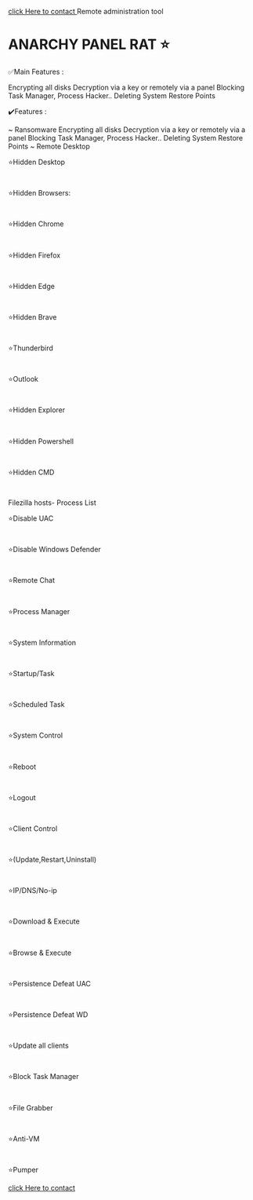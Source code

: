 <a href="https://wa.me/+916235369260text=Onlinehackzz">click Here to contact </a>
Remote administration tool 


# ANARCHY PANEL RAT ⭐️
 
✅Main Features :

Encrypting all disks
Decryption via a key or remotely via a panel
Blocking Task Manager, Process Hacker..
Deleting System Restore Points

✔️Features :

~ Ransomware
Encrypting all disks
Decryption via a key or remotely via a panel
Blocking Task Manager, Process Hacker..
Deleting System Restore Points
~ Remote Desktop

⭐️Hidden Desktop 
#
⭐️Hidden Browsers:
#

⭐️Hidden Chrome
#
⭐️Hidden Firefox
#
⭐️Hidden Edge 
#
⭐️Hidden Brave 
#
⭐️Thunderbird 
#
⭐️Outlook 
#
⭐️Hidden Explorer 
#
⭐️Hidden Powershell 
#
⭐️Hidden CMD
#

 Filezilla hosts-
Process List

⭐️Disable UAC 
#
⭐️Disable Windows Defender 
#
⭐️Remote Chat 
#
⭐️Process Manager 
#
⭐️System Information 
#

⭐️Startup/Task 
#

⭐️Scheduled Task 
#

⭐️System Control 
#

⭐️Reboot 
#
⭐️Logout 
#

⭐️Client Control 
#
⭐️(Update,Restart,Uninstall) 
#

⭐️IP/DNS/No-ip 
#

⭐️Download & Execute 
#

⭐️Browse & Execute 
#
⭐️Persistence Defeat UAC 
#

⭐️Persistence Defeat WD 
#
⭐️Update all clients 
#
⭐️Block Task Manager 
#

⭐️File Grabber 
#

⭐️Anti-VM 
#
⭐️Pumper 
 
<a href="https://wa.me/+916235369260text=Onlinehackzz">click Here to contact </a>
